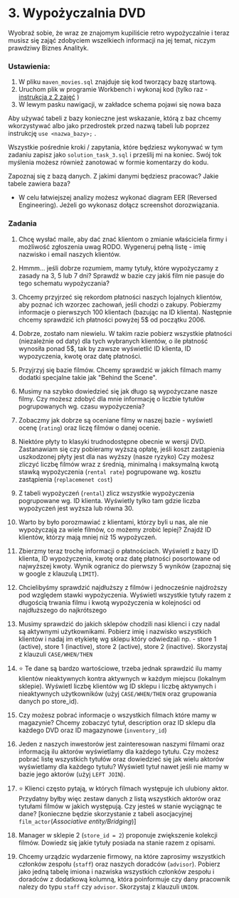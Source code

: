 # 3. Wypożyczalnia DVD

Wyobraź sobie, że wraz ze znajomym kupiliście retro wypożyczalnie i teraz musisz się zająć zdobyciem wszelkiech informacji na jej temat, niczym prawdziwy Biznes Analityk. 


### Ustawienia:

1. W pliku `maven_movies.sql` znajduje się kod tworzący bazę startową.
2. Uruchom plik w programie Workbench i wykonaj kod (tylko raz - [instrukcja z 2 zajęć](https://youtu.be/so7xe0pO-bE?t=101) )
3. W lewym pasku nawigacji, w zakładce schema pojawi się nowa baza

Aby używać tabeli z bazy konieczne jest wskazanie, którą z baz chcemy wkorzystywać albo jako przedrostek przed nazwą tabeli lub poprzez instrukcję `use <nazwa_bazy>;` .

Wszystkie pośrednie kroki / zapytania, które będziesz wykonywać w tym zadaniu zapisz jako `solution_task_3.sql` i prześlij mi na koniec. Swój tok myślenia możesz również zanotować w formie komentarzy do kodu.

Zapoznaj się z bazą danych. Z jakimi danymi będziesz pracowac? Jakie tabele zawiera baza?

- W celu łatwiejszej analizy możesz wykonać diagram EER (Reversed Engineering). Jeżeli go wykonasz dołącz screenshot dorozwiązania.

### Zadania

1. Chcę wysłać maile, aby dać znać klientom o zmianie właściciela firmy i możliwość zgłoszenia uwag RODO. Wygeneruj pełną listę - imię nazwisko i email naszych klientów.

2. Hmmm... jeśli dobrze rozumiem, mamy tytuły, które wypożyczamy z zasady na 3, 5 lub 7 dni? Sprawdź w bazie czy jakiś film nie pasuje do tego schematu wypożyczania?

3. Chcemy przyjrzeć się rekordom płatności naszych lojalnych klientów, aby poznać ich wzorzec zachowań, jeśli chodzi o zakupy. Pobierzmy informacje o pierwszych 100 klientach (bazując na ID klienta). Następnie chcemy sprawdzić ich płatności powyżej 5$ od początku 2006.

4. Dobrze, zostało nam niewielu. W takim razie pobierz wszystkie płatności (niezależnie od daty) dla tych wybranych klientów, o ile płatność wynosiła ponad 5$, tak by zawsze wyświetlić ID klienta, ID wypozyczenia, kwotę oraz datę płatności.

5. Przyjrzyj się bazie filmów. Chcemy sprawdzić w jakich filmach mamy dodatki specjalne takie jak "Behind the Scene".

6. Musimy na szybko dowiedzieć się jak długo są wypożyczane nasze filmy. Czy możesz zdobyć dla mnie informację o liczbie tytułów pogrupowanych wg. czasu wypożyczenia? 

7. Zobaczmy jak dobrze są oceniane filmy w naszej bazie - wyświetl ocenę (`rating`) oraz liczę filmów o danej ocenie.

8. Niektóre płyty to klasyki trudnodostępne obecnie w wersji DVD. Zastanawiam się czy pobieramy wyższą opłatę, jeśli koszt zastąpienia uszkodzonej płyty jest dla nas wyższy (nasze ryzyko)
Czy możesz zliczyć liczbę filmów wraz z średnią, minimalną i maksymalną kwotą stawką wypożyczenia (`rental rate`) pogrupowane wg. kosztu zastąpienia (`replacemenet cost`)

9. Z tabeli wypożyczeń (`rental`) zlicz wszystkie wypożyczenia pogrupowane wg. ID klienta. Wyświetly tylko tam gdzie liczba wypożyczeń jest wyższa lub równa 30.

10. Warto by było porozmawiać z klientami, którzy byli u nas, ale nie wypożyczają za wiele filmów, co możemy zrobić lepiej? Znajdź ID klientów, którzy mają mniej niż 15 wypożyczeń.

11. Zbierzmy teraz trochę informacji o płatnościach. Wyświetl z bazy ID klienta, ID wypożyczenia, kwotę oraz datę płatności posortowane od najwyższej kwoty. Wynik ogranicz do pierwszy 5 wyników (zapoznaj się w google z klauzulą `LIMIT`).

12. Chcielibyśmy sprawdzić najdłuższy z filmów i jednocześnie najdroższy pod względem stawki wypożyczenia. Wyświetl wszystkie tytuły razem z długością trwania filmu i kwotą wypożyczenia w kolejności od najdłuższego do najkrótszego

13. Musimy sprawdzić do jakich sklepów chodzili nasi klienci i czy nadal są aktywnymi użytkownikami. Pobierz imię i nazwisko wszystkich klientów i nadaj im etykietę wg sklepu który odwiedzali np. - store 1 (active), store 1 (inactive), store 2 (active), store 2 (inactive). Skorzystaj z klauzuli `CASE/WHEN/THEN`

14. ⭐️ Te dane są bardzo wartościowe, trzeba jednak sprawdzić ilu mamy klientów nieaktywnych kontra aktywnych w każdym miejscu (lokalnym sklepie). Wyświetl liczbę klientów wg ID sklepu i liczbę aktywnych i nieaktywnych użytkowników (użyj `CASE/WHEN/THEN` oraz grupowania danych po store_id).

15. Czy możesz pobrać informacje o wszystkich filmach które mamy w magazynie? Chcemy zobaczyć tytuł, description oraz ID sklepu dla każdego DVD oraz ID magazynowe (`inventory_id`)

16. Jeden z naszych inwestorów jest zainteresowan naszymi filmami oraz informacją ilu aktorów wyświetlamy dla każdego tytułu. Czy możesz pobrać listę wszystkich tytułów oraz dowiedzieć się jak wielu aktorów wyświetlamy dla każdego tytułu? Wyświetl tytuł nawet jeśli nie mamy w bazie jego aktorów (użyj `LEFT JOIN`).

17. ⭐️ Klienci często pytają, w których filmach występuje ich ulubiony aktor. Przydatny byłby więc zestaw danych z listą wszystkich aktorów oraz tytułami filmów w jakich występują. Czy jesteś w stanie wyciągnąc te dane? [konieczne będzie skorzystanie z tabeli asocjacyjnej `film_actor`(*Associative entity/Bridging*)]

18. Manager w sklepie 2 (`store_id = 2`) proponuje zwiększenie kolekcji filmów. Dowiedz się jakie tytuły posiada na stanie razem z opisami.

19.  Chcemy urządzic wydarzenie firmowy, na które zaprosimy wszystkich członków zespołu (`staff`) oraz naszych doradców (`advisor`). 
Pobierz jako jedną tabelę imiona i nazwiska wszystkich członków zespołu i doradców z dodatkową kolumną, która poinformuje czy dany pracownik nalezy do typu `staff` czy `advisor`. Skorzystaj z klauzuli `UNION`.



